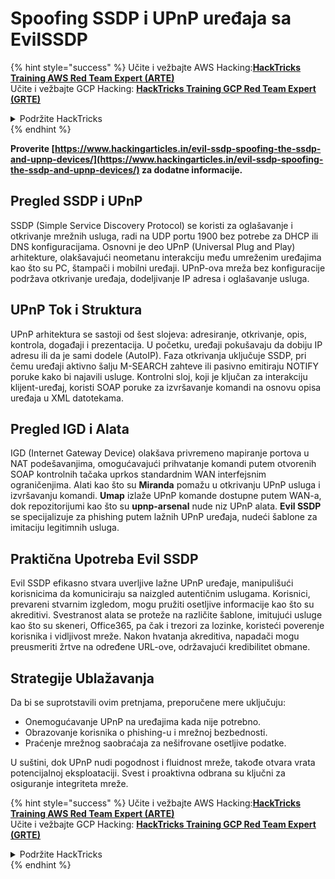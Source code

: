 # Spoofing SSDP i UPnP uređaja sa EvilSSDP

{% hint style="success" %}
Učite i vežbajte AWS Hacking:<img src="/.gitbook/assets/arte.png" alt="" data-size="line">[**HackTricks Training AWS Red Team Expert (ARTE)**](https://training.hacktricks.xyz/courses/arte)<img src="/.gitbook/assets/arte.png" alt="" data-size="line">\
Učite i vežbajte GCP Hacking: <img src="/.gitbook/assets/grte.png" alt="" data-size="line">[**HackTricks Training GCP Red Team Expert (GRTE)**<img src="/.gitbook/assets/grte.png" alt="" data-size="line">](https://training.hacktricks.xyz/courses/grte)

<details>

<summary>Podržite HackTricks</summary>

* Proverite [**planove pretplate**](https://github.com/sponsors/carlospolop)!
* **Pridružite se** 💬 [**Discord grupi**](https://discord.gg/hRep4RUj7f) ili [**telegram grupi**](https://t.me/peass) ili **nas pratite** na **Twitteru** 🐦 [**@hacktricks\_live**](https://twitter.com/hacktricks\_live)**.**
* **Podelite hakerske trikove slanjem PR-ova na** [**HackTricks**](https://github.com/carlospolop/hacktricks) i [**HackTricks Cloud**](https://github.com/carlospolop/hacktricks-cloud) github repozitorijume.

</details>
{% endhint %}

**Proverite [https://www.hackingarticles.in/evil-ssdp-spoofing-the-ssdp-and-upnp-devices/](https://www.hackingarticles.in/evil-ssdp-spoofing-the-ssdp-and-upnp-devices/) za dodatne informacije.**

## **Pregled SSDP i UPnP**

SSDP (Simple Service Discovery Protocol) se koristi za oglašavanje i otkrivanje mrežnih usluga, radi na UDP portu 1900 bez potrebe za DHCP ili DNS konfiguracijama. Osnovni je deo UPnP (Universal Plug and Play) arhitekture, olakšavajući neometanu interakciju među umreženim uređajima kao što su PC, štampači i mobilni uređaji. UPnP-ova mreža bez konfiguracije podržava otkrivanje uređaja, dodeljivanje IP adresa i oglašavanje usluga.

## **UPnP Tok i Struktura**

UPnP arhitektura se sastoji od šest slojeva: adresiranje, otkrivanje, opis, kontrola, događaji i prezentacija. U početku, uređaji pokušavaju da dobiju IP adresu ili da je sami dodele (AutoIP). Faza otkrivanja uključuje SSDP, pri čemu uređaji aktivno šalju M-SEARCH zahteve ili pasivno emitiraju NOTIFY poruke kako bi najavili usluge. Kontrolni sloj, koji je ključan za interakciju klijent-uređaj, koristi SOAP poruke za izvršavanje komandi na osnovu opisa uređaja u XML datotekama.

## **Pregled IGD i Alata**

IGD (Internet Gateway Device) olakšava privremeno mapiranje portova u NAT podešavanjima, omogućavajući prihvatanje komandi putem otvorenih SOAP kontrolnih tačaka uprkos standardnim WAN interfejsnim ograničenjima. Alati kao što su **Miranda** pomažu u otkrivanju UPnP usluga i izvršavanju komandi. **Umap** izlaže UPnP komande dostupne putem WAN-a, dok repozitorijumi kao što su **upnp-arsenal** nude niz UPnP alata. **Evil SSDP** se specijalizuje za phishing putem lažnih UPnP uređaja, nudeći šablone za imitaciju legitimnih usluga.

## **Praktična Upotreba Evil SSDP**

Evil SSDP efikasno stvara uverljive lažne UPnP uređaje, manipulišući korisnicima da komuniciraju sa naizgled autentičnim uslugama. Korisnici, prevareni stvarnim izgledom, mogu pružiti osetljive informacije kao što su akreditivi. Svestranost alata se proteže na različite šablone, imitujući usluge kao što su skeneri, Office365, pa čak i trezori za lozinke, koristeći poverenje korisnika i vidljivost mreže. Nakon hvatanja akreditiva, napadači mogu preusmeriti žrtve na određene URL-ove, održavajući kredibilitet obmane.

## **Strategije Ublažavanja**

Da bi se suprotstavili ovim pretnjama, preporučene mere uključuju:

- Onemogućavanje UPnP na uređajima kada nije potrebno.
- Obrazovanje korisnika o phishing-u i mrežnoj bezbednosti.
- Praćenje mrežnog saobraćaja za nešifrovane osetljive podatke.

U suštini, dok UPnP nudi pogodnost i fluidnost mreže, takođe otvara vrata potencijalnoj eksploataciji. Svest i proaktivna odbrana su ključni za osiguranje integriteta mreže.

{% hint style="success" %}
Učite i vežbajte AWS Hacking:<img src="/.gitbook/assets/arte.png" alt="" data-size="line">[**HackTricks Training AWS Red Team Expert (ARTE)**](https://training.hacktricks.xyz/courses/arte)<img src="/.gitbook/assets/arte.png" alt="" data-size="line">\
Učite i vežbajte GCP Hacking: <img src="/.gitbook/assets/grte.png" alt="" data-size="line">[**HackTricks Training GCP Red Team Expert (GRTE)**<img src="/.gitbook/assets/grte.png" alt="" data-size="line">](https://training.hacktricks.xyz/courses/grte)

<details>

<summary>Podržite HackTricks</summary>

* Proverite [**planove pretplate**](https://github.com/sponsors/carlospolop)!
* **Pridružite se** 💬 [**Discord grupi**](https://discord.gg/hRep4RUj7f) ili [**telegram grupi**](https://t.me/peass) ili **nas pratite** na **Twitteru** 🐦 [**@hacktricks\_live**](https://twitter.com/hacktricks\_live)**.**
* **Podelite hakerske trikove slanjem PR-ova na** [**HackTricks**](https://github.com/carlospolop/hacktricks) i [**HackTricks Cloud**](https://github.com/carlospolop/hacktricks-cloud) github repozitorijume.

</details>
{% endhint %}
